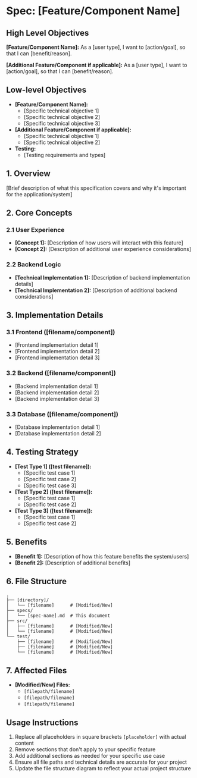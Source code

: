 # Spec: [Feature/Component Name]

## High Level Objectives

**[Feature/Component Name]:**
As a [user type], I want to [action/goal], so that I can [benefit/reason].

**[Additional Feature/Component if applicable]:**
As a [user type], I want to [action/goal], so that I can [benefit/reason].

## Low-level Objectives

- **[Feature/Component Name]:**
  - [Specific technical objective 1]
  - [Specific technical objective 2]
  - [Specific technical objective 3]
- **[Additional Feature/Component if applicable]:**
  - [Specific technical objective 1]
  - [Specific technical objective 2]
- **Testing:**
  - [Testing requirements and types]

## 1. Overview

[Brief description of what this specification covers and why it's important for the application/system]

## 2. Core Concepts

### 2.1 User Experience

- **[Concept 1]:** [Description of how users will interact with this feature]
- **[Concept 2]:** [Description of additional user experience considerations]

### 2.2 Backend Logic

- **[Technical Implementation 1]:** [Description of backend implementation details]
- **[Technical Implementation 2]:** [Description of additional backend considerations]

## 3. Implementation Details

### 3.1 Frontend ([filename/component])

- [Frontend implementation detail 1]
- [Frontend implementation detail 2]
- [Frontend implementation detail 3]

### 3.2 Backend ([filename/component])

- [Backend implementation detail 1]
- [Backend implementation detail 2]
- [Backend implementation detail 3]

### 3.3 Database ([filename/component])

- [Database implementation detail 1]
- [Database implementation detail 2]

## 4. Testing Strategy

- **[Test Type 1] ([test filename]):**
  - [Specific test case 1]
  - [Specific test case 2]
  - [Specific test case 3]
- **[Test Type 2] ([test filename]):**
  - [Specific test case 1]
  - [Specific test case 2]
- **[Test Type 3] ([test filename]):**
  - [Specific test case 1]
  - [Specific test case 2]

## 5. Benefits

- **[Benefit 1]:** [Description of how this feature benefits the system/users]
- **[Benefit 2]:** [Description of additional benefits]

## 6. File Structure

```
.
├── [directory]/
│   └── [filename]      # [Modified/New]
├── specs/
│   └── [spec-name].md  # This document
├── src/
│   ├── [filename]      # [Modified/New]
│   └── [filename]      # [Modified/New]
└── test/
    ├── [filename]      # [Modified/New]
    ├── [filename]      # [Modified/New]
    └── [filename]      # [Modified/New]
```

## 7. Affected Files

- **[Modified/New] Files:**
  - `[filepath/filename]`
  - `[filepath/filename]`
  - `[filepath/filename]`

## Usage Instructions

1. Replace all placeholders in square brackets `[placeholder]` with actual content
2. Remove sections that don't apply to your specific feature
3. Add additional sections as needed for your specific use case
4. Ensure all file paths and technical details are accurate for your project
5. Update the file structure diagram to reflect your actual project structure